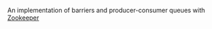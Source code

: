 An implementation of barriers and producer-consumer queues with [Zookeeper][zookeeper]

[zookeeper]: http://zookeeper.apache.org
